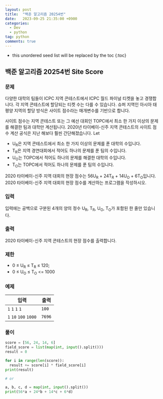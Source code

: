 ```yaml
---
layout: post
title:  "백준 알고리즘 20254번"
date:   2023-09-25 21:35:00 +0900
categories: 
  - Dev
  - python
tag: python
comments: true
---
```


* this unordered seed list will be replaced by the toc
{:toc}

## 백준 알고리즘 20254번 Site Score

### 문제

다양한 대학의 팀들이 ICPC 지역 콘테스트에서 ICPC 월드 파이널 티켓을 놓고 경쟁합니다. 각 지역 콘테스트에 할당되는 티켓 수는 다를 수 있습니다. 슈퍼 지역인 아시아 태평양 지역의 할당 방식은 사이트 점수라는 매개변수를 기반으로 합니다.

사이트 점수는 지역 콘테스트 또는 그 예선 대회인 TOPC에서 최소 한 가지 이상의 문제를 해결한 팀과 대학만 계산됩니다. 2020년 타이베이-신주 지역 콘테스트의 사이트 점수 계산 공식은 지난 해보다 훨씬 간단해졌습니다. Let

- U<sub>R</sub>은 지역 콘테스트에서 최소 한 가지 이상의 문제를 푼 대학의 수입니다.
- T<sub>R</sub>은 지역 경연대회에서 적어도 하나의 문제를 푼 팀의 수입니다.
- U<sub>O</sub>는 TOPC에서 적어도 하나의 문제를 해결한 대학의 수입니다.
- T<sub>O</sub>는 TOPC에서 적어도 하나의 문제를 푼 팀의 수입니다.

2020 타이베이-신주 지역 대회의 현장 점수는 56U<sub>R</sub> + 24T<sub>R</sub> + 14U<sub>O</sub> + 6T<sub>O</sub>입니다. 2020 타이베이-신주 지역 대회의 현장 점수를 계산하는 프로그램을 작성하시오.

### 입력

입력에는 공백으로 구분된 4개의 양의 정수 U<sub>R</sub>, T<sub>R</sub>, U<sub>O</sub>, T<sub>O</sub>가 포함된 한 줄만 있습니다.

### 출력

2020 타이베이-신주 지역 콘테스트의 현장 점수를 출력합니다.

### 제한

- 0 ≤ U<sub>R</sub> ≤ T<sub>R</sub> ≤ 120;
- 0 ≤ U<sub>O</sub> ≤ T<sub>O</sub> <= 1000

### 예제

| 입력 | 출력 |
| --- | --- |
| `1` `1` `1` `1` | `100` |
| `1` `10` `100` `1000` | `7696` |

### 풀이

```py
score = [56, 24, 14, 6]
field_score = list(map(int, input().split()))
result = 0

for i in range(len(score)):
  result += score[i] * field_score[i]
print(result)

# or

a, b, c, d = map(int, input().split())
print(56*a + 24*b + 14*c + 6*d)
```